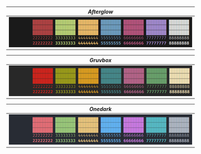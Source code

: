 | *Afterglow* |
| :--: |
| ![afterglow](./screenshots/afterglow.png) |

| *Gruvbox* |
| :--: |
| ![gruvbox](./screenshots/gruvbox.png) |

| *Onedark* |
| :--: |
| ![onedark](./screenshots/onedark.png) |
